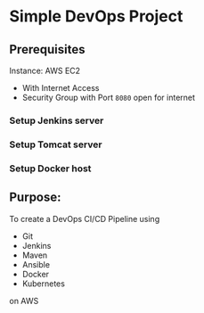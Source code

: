 # Simple DevOps Project

## Prerequisites

Instance: AWS EC2
  - With Internet Access
  - Security Group with Port `8080` open for internet

### Setup Jenkins server
### Setup Tomcat server
### Setup Docker host


## Purpose:
To create a DevOps CI/CD Pipeline using

- Git
- Jenkins
- Maven
- Ansible
- Docker
- Kubernetes

on AWS
